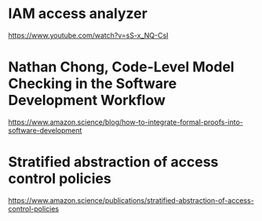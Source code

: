 
# IAM access analyzer 

https://www.youtube.com/watch?v=sS-x_NQ-CsI

# Nathan Chong, Code-Level Model Checking in the Software Development Workflow

https://www.amazon.science/blog/how-to-integrate-formal-proofs-into-software-development

# Stratified abstraction of access control policies

https://www.amazon.science/publications/stratified-abstraction-of-access-control-policies
